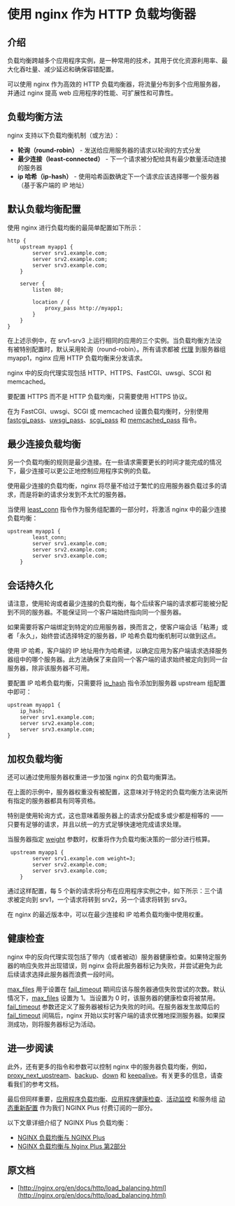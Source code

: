 # 使用 nginx 作为 HTTP 负载均衡器
## 介绍
负载均衡跨越多个应用程序实例，是一种常用的技术，其用于优化资源利用率、最大化吞吐量、减少延迟和确保容错配置。

可以使用 nginx 作为高效的 HTTP 负载均衡器，将流量分布到多个应用服务器，并通过 nginx 提高 web 应用程序的性能、可扩展性和可靠性。

## 负载均衡方法
nginx 支持以下负载均衡机制（或方法）：

- **轮询（round-robin）** - 发送给应用服务器的请求以轮询的方式分发
- **最少连接（least-connected）** - 下一个请求被分配给具有最少数量活动连接的服务器
- **ip 哈希（ip-hash）** - 使用哈希函数确定下一个请求应该选择哪一个服务器（基于客户端的 IP 地址）

## 默认负载均衡配置
使用 nginx 进行负载均衡的最简单配置如下所示：

```nginx
http {
    upstream myapp1 {
        server srv1.example.com;
        server srv2.example.com;
        server srv3.example.com;
    }

    server {
        listen 80;

        location / {
            proxy_pass http://myapp1;
        }
    }
}
```
在上述示例中，在 srv1-srv3 上运行相同的应用的三个实例。当负载均衡方法没有被特别配置时，默认采用轮询（round-robin）。所有请求都被 [代理](http://nginx.org/en/docs/http/ngx_http_proxy_module.html#proxy_pass) 到服务器组 myapp1，nginx 应用 HTTP 负载均衡来分发请求。

nginx 中的反向代理实现包括 HTTP、HTTPS、FastCGI、uwsgi、SCGI 和 memcached。

要配置 HTTPS 而不是 HTTP 负载均衡，只需要使用 HTTPS 协议。

在为 FastCGI、uwsgi、SCGI 或 memcached 设置负载均衡时，分别使用 [fastcgi_pass](http://nginx.org/en/docs/http/ngx_http_fastcgi_module.html#fastcgi_pass)、[uwsgi_pass](http://nginx.org/en/docs/http/ngx_http_uwsgi_module.html#uwsgi_pass)、[scgi_pass](http://nginx.org/en/docs/http/ngx_http_scgi_module.html#scgi_pass) 和 [memcached_pass](http://nginx.org/en/docs/http/ngx_http_memcached_module.html#memcached_pass) 指令。

## 最少连接负载均衡
另一个负载均衡的规则是最少连接。在一些请求需要更长的时间才能完成的情况下，最少连接可以更公正地控制应用程序实例的负载。

使用最少连接的负载均衡，nginx 将尽量不给过于繁忙的应用服务器负载过多的请求，而是将新的请求分发到不太忙的服务器。

当使用 [least_conn](http://nginx.org/en/docs/http/ngx_http_upstream_module.html#least_conn) 指令作为服务组配置的一部分时，将激活 nginx 中的最少连接负载均衡：

```nginx
upstream myapp1 {
        least_conn;
        server srv1.example.com;
        server srv2.example.com;
        server srv3.example.com;
    }
```

## 会话持久化
请注意，使用轮询或者最少连接的负载均衡，每个后续客户端的请求都可能被分配到不同的服务器。不能保证同一个客户端始终指向同一个服务器。

如果需要将客户端绑定到特定的应用服务器，换而言之，使客户端会话「粘滞」或者「永久」，始终尝试选择特定的服务器，IP 哈希负载均衡机制可以做到这点。

使用 IP 哈希，客户端的 IP 地址用作为哈希键，以确定应用为客户端请求选择服务器组中的哪个服务器。此方法确保了来自同一个客户端的请求始终被定向到同一台服务器，除非该服务器不可用。

要配置 IP 哈希负载均衡，只需要将 [ip_hash](http://nginx.org/en/docs/http/ngx_http_upstream_module.html#ip_hash) 指令添加到服务器 upstream 组配置中即可：

```nginx
upstream myapp1 {
    ip_hash;
    server srv1.example.com;
    server srv2.example.com;
    server srv3.example.com;
}
```

## 加权负载均衡
还可以通过使用服务器权重进一步加强 nginx 的负载均衡算法。

在上面的示例中，服务器权重没有被配置，这意味对于特定的负载均衡方法来说所有指定的服务器都具有同等资格。

特别是使用轮询方式，这也意味着服务器上的请求分配或多或少都是相等的 —— 只要有足够的请求，并且以统一的方式足够快速地完成请求处理。

当服务器指定 [weight](http://nginx.org/en/docs/http/ngx_http_upstream_module.html#server) 参数时，权重将作为负载均衡决策的一部分进行核算。

```nginx
 upstream myapp1 {
        server srv1.example.com weight=3;
        server srv2.example.com;
        server srv3.example.com;
    }
```
通过这样配置，每 5 个新的请求将分布在应用程序实例之中，如下所示：三个请求被定向到 srv1，一个请求将转到 srv2，另一个请求将转到 srv3。

在 nginx 的最近版本中，可以在最少连接和 IP 哈希负载均衡中使用权重。

## 健康检查
nginx 中的反向代理实现包括了带内（或者被动）服务器健康检查。如果特定服务器的响应失败并出现错误，则 nginx 会将此服务器标记为失败，并尝试避免为此后续请求选择此服务器而浪费一段时间。

[max_files](http://nginx.org/en/docs/http/ngx_http_upstream_module.html#server) 用于设置在 [fail_timeout](http://nginx.org/en/docs/http/ngx_http_upstream_module.html#server) 期间应该与服务器通信失败尝试的次数。默认情况下，[max_files](http://nginx.org/en/docs/http/ngx_http_upstream_module.html#server) 设置为 1。当设置为 0 时，该服务器的健康检查将被禁用。[fail_timeout](http://nginx.org/en/docs/http/ngx_http_upstream_module.html#server) 参数还定义了服务器被标记为失败的时间。在服务器发生故障后的 [fail_timeout](http://nginx.org/en/docs/http/ngx_http_upstream_module.html#server) 间隔后，nginx 开始以实时客户端的请求优雅地探测服务器。如果探测成功，则将服务器标记为活动。

## 进一步阅读
此外，还有更多的指令和参数可以控制 nginx 中的服务器负载均衡，例如，[proxy_next_upstream](http://nginx.org/en/docs/http/ngx_http_proxy_module.html#proxy_next_upstream)、[backup](http://nginx.org/en/docs/http/ngx_http_upstream_module.html#server)、[down](http://nginx.org/en/docs/http/ngx_http_upstream_module.html#server) 和 [keepalive](http://nginx.org/en/docs/http/ngx_http_upstream_module.html#keepalive)。有关更多的信息，请查看我们的参考文档。

最后但同样重要，[应用程序负载均衡](https://www.nginx.com/products/application-load-balancing/?_ga=2.104451654.798520331.1503766923-1890203964.1497190280)、[应用程序健康检查](https://www.nginx.com/products/application-health-checks/?_ga=2.104451654.798520331.1503766923-1890203964.1497190280)、[活动监控](https://www.nginx.com/products/live-activity-monitoring/?_ga=2.104451654.798520331.1503766923-1890203964.1497190280) 和服务组 [动态重新配置](https://www.nginx.com/products/on-the-fly-reconfiguration/?_ga=2.96194266.798520331.1503766923-1890203964.1497190280) 作为我们 NGINX Plus 付费订阅的一部分。

以下文章详细介绍了 NGINX Plus 负载均衡：
- [NGINX 负载均衡与 NGINX Plus](https://www.nginx.com/blog/load-balancing-with-nginx-plus/?_ga=2.96194266.798520331.1503766923-1890203964.1497190280)
- [NGINX 负载均衡与 Nginx Plus 第2部分](https://www.nginx.com/blog/load-balancing-with-nginx-plus-part2/?_ga=2.96194266.798520331.1503766923-1890203964.1497190280)

## 原文档

- [http://nginx.org/en/docs/http/load_balancing.html](http://nginx.org/en/docs/http/load_balancing.html)
